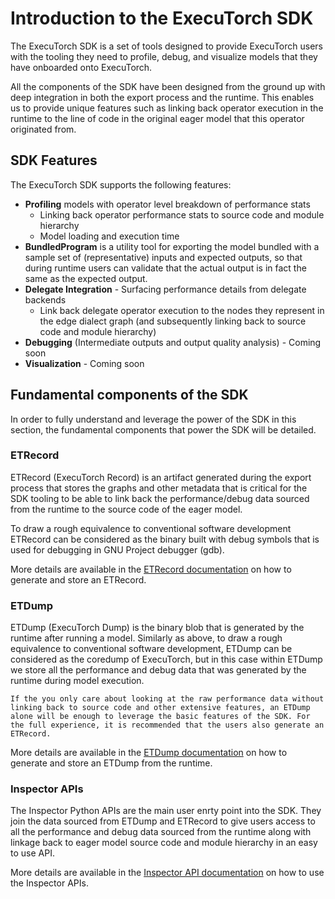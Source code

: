 # Introduction to the ExecuTorch SDK

The ExecuTorch SDK is a set of tools designed to provide ExecuTorch users with the tooling they need to profile, debug, and visualize models that they have onboarded onto ExecuTorch.

All the components of the SDK have been designed from the ground up with deep integration in both the export process and the runtime. This enables us to provide unique features such as linking back operator execution in the runtime to the line of code in the original eager model that this operator originated from.

## SDK Features

The ExecuTorch SDK supports the following features:

- **Profiling** models with operator level breakdown of performance stats
    - Linking back operator performance stats to source code and module hierarchy
    - Model loading and execution time
- **BundledProgram** is a utility tool for exporting the model bundled with a sample set of (representative) inputs and expected outputs, so that during runtime users can validate that the actual output is in fact the same as the expected output.
- **Delegate Integration** - Surfacing performance details from delegate backends
    - Link back delegate operator execution to the nodes they represent in the edge dialect graph (and subsequently linking back to source code and module hierarchy)
- **Debugging** (Intermediate outputs and output quality analysis) - Coming soon
- **Visualization** - Coming soon

## Fundamental components of the SDK

In order to fully understand and leverage the power of the SDK in this section, the fundamental components that power the SDK will be detailed.

### ETRecord
ETRecord (ExecuTorch Record) is an artifact generated during the export process that stores the graphs and other metadata that is critical for the SDK tooling to be able to link back the performance/debug data sourced from the runtime to the source code of the eager model.

To draw a rough equivalence to conventional software development ETRecord can be considered as the binary built with debug symbols that is used for debugging in GNU Project debugger (gdb).

More details are available in the [ETRecord documentation](sdk-etrecord.rst) on how to generate and store an ETRecord.

### ETDump
ETDump (ExecuTorch Dump) is the binary blob that is generated by the runtime after running a model. Similarly as above, to draw a rough equivalence to conventional software development, ETDump can be considered as the coredump of ExecuTorch, but in this case within ETDump we store all the performance and debug data that was generated by the runtime during model execution.

```{note}
If the you only care about looking at the raw performance data without linking back to source code and other extensive features, an ETDump alone will be enough to leverage the basic features of the SDK. For the full experience, it is recommended that the users also generate an ETRecord.
```

More details are available in the [ETDump documentation](sdk-etdump.md) on how to generate and store an ETDump from the runtime.


### Inspector APIs
The Inspector Python APIs are the main user enrty point into the SDK. They join the data sourced from ETDump and ETRecord to give users access to all the performance and debug data sourced from the runtime along with linkage back to eager model source code and module hierarchy in an easy to use API.

More details are available in the [Inspector API documentation](sdk-inspector.rst) on how to use the Inspector APIs.

